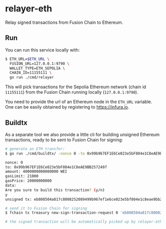 # relayer-eth

Relay signed transactions from Fusion Chain to Ethereum.


## Run

You can run this service locally with:

```sh
$ ETH_URL=$ETH_URL \
  FUSION_URL=127.0.0.1:9790 \
  WALLET_TYPE=ETH_SEPOLIA \
  CHAIN_ID=11155111 \
  go run ./cmd/relayer
```

This will pick transactions for the Sepolia Ethereum network (chain id
`11155111`) from the Fusion Chain running locally (`127.0.0.1:9790`).

You need to provide the url of an Ethereum node in the `ETH_URL` variable. One
can be easily obtained by registering to https://infura.io.


## Buildtx

As a separate tool we also provide a little cli for building unsigned Ethereum
transactions, ready to be sent to Fusion Chain for signing:

```sh
# generate an ETH transfer:
$ go run ./cmd/buildtx/ -nonce 0 -to 0x99b967EF1E6Ce023e5bF804e1C8eAE9BB2572497 -amount 4000000000000000

nonce: 0
to: 0x99b967EF1E6Ce023e5bF804e1C8eAE9BB2572497
amount: 4000000000000000 WEI
gasLimit: 21000
gasPrice: 20000000000
data:
Are you sure to build this transaction? (y/n)
y
unsigned tx: eb808504a817c8008252089499b967ef1e6ce023e5bf804e1c8eae9bb2572497870e35fa931a000080808080

# send it to Fusion Chain for signing
$ fchain tx treasury new-sign-transaction-request 0 'eb808504a817c8008252089499b967ef1e6ce023e5bf804e1c8eae9bb2572497870e35fa931a000080808080'

# the signed transaction will be automatically picked up by relayer-eth and broadcasted to the Ethereum network
```

